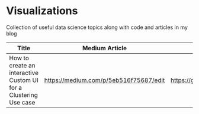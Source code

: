 # Visualizations

Collection of useful data science topics along with code and articles in my blog

| Title | Medium Article | Repo Link | 
| ----------- | ----------- |  -----------|
| How to create an interactive Custom UI for a Clustering Use case |  https://medium.com/p/5eb516f75687/edit | https://github.com/dvellanki/Visualizations/tree/master/gradio |
